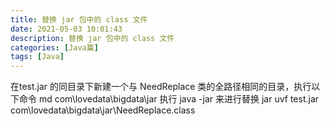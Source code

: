 ```yaml
---
title: 替换 jar 包中的 class 文件
date: 2021-05-03 10:01:43
description: 替换 jar 包中的 class 文件
categories: [Java篇]
tags: [Java]
---
```

<!-- more -->

在test.jar 的同目录下新建一个与 NeedReplace 类的全路径相同的目录，执行以下命令
md com\lovedata\bigdata\jar
执行 java -jar 来进行替换
jar uvf test.jar com\lovedata\bigdata\jar\NeedReplace.class
